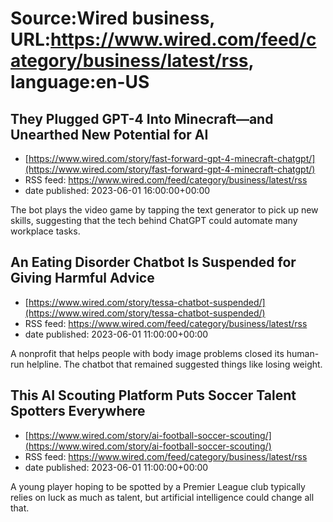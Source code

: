 # Source:Wired business, URL:https://www.wired.com/feed/category/business/latest/rss, language:en-US

## They Plugged GPT-4 Into Minecraft—and Unearthed New Potential for AI
 - [https://www.wired.com/story/fast-forward-gpt-4-minecraft-chatgpt/](https://www.wired.com/story/fast-forward-gpt-4-minecraft-chatgpt/)
 - RSS feed: https://www.wired.com/feed/category/business/latest/rss
 - date published: 2023-06-01 16:00:00+00:00

The bot plays the video game by tapping the text generator to pick up new skills, suggesting that the tech behind ChatGPT could automate many workplace tasks.

## An Eating Disorder Chatbot Is Suspended for Giving Harmful Advice
 - [https://www.wired.com/story/tessa-chatbot-suspended/](https://www.wired.com/story/tessa-chatbot-suspended/)
 - RSS feed: https://www.wired.com/feed/category/business/latest/rss
 - date published: 2023-06-01 11:00:00+00:00

A nonprofit that helps people with body image problems closed its human-run helpline. The chatbot that remained suggested things like losing weight.

## This AI Scouting Platform Puts Soccer Talent Spotters Everywhere
 - [https://www.wired.com/story/ai-football-soccer-scouting/](https://www.wired.com/story/ai-football-soccer-scouting/)
 - RSS feed: https://www.wired.com/feed/category/business/latest/rss
 - date published: 2023-06-01 11:00:00+00:00

A young player hoping to be spotted by a Premier League club typically relies on luck as much as talent, but artificial intelligence could change all that.


